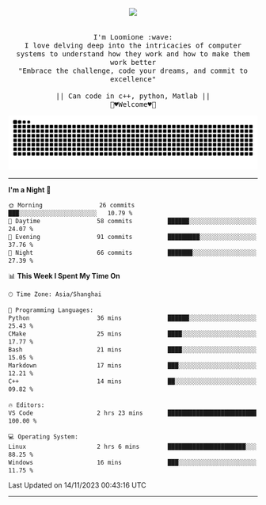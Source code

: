 <p align="center"><img src="https://i.imgur.com/A6bWGFl.gif"/></p>

<p align="center">
  <br />
  <samp>
    I'm Loomione :wave:
    <br />
    I love delving deep into the intricacies of computer systems to understand how they work and how to make them work better
    <br />
    "Embrace the challenge, code your dreams, and commit to excellence"
    <br>
                  <br> || Can code in c++, python, Matlab || <br>
                             🌼♥️Welcome♥️🥰
  </samp>
</p> 
<div align="center">
<picture>
  <source media="(prefers-color-scheme: dark)" srcset="https://raw.githubusercontent.com/Loomione/Loomione/output/github-contribution-grid-snake-dark.svg">
  <source media="(prefers-color-scheme: light)" srcset="https://raw.githubusercontent.com/Loomione/Loomione/output/github-contribution-grid-snake.svg">
  <img alt="github contribution grid snake animation" src="https://raw.githubusercontent.com/Loomione/Loomione/output/github-contribution-grid-snake.svg">
</picture>
</div>

-------

<!--START_SECTION:waka-->
**I'm a Night 🦉** 

```text
🌞 Morning                26 commits          ███░░░░░░░░░░░░░░░░░░░░░░   10.79 % 
🌆 Daytime                58 commits          ██████░░░░░░░░░░░░░░░░░░░   24.07 % 
🌃 Evening                91 commits          █████████░░░░░░░░░░░░░░░░   37.76 % 
🌙 Night                  66 commits          ███████░░░░░░░░░░░░░░░░░░   27.39 % 
```


📊 **This Week I Spent My Time On** 

```text
🕑︎ Time Zone: Asia/Shanghai

💬 Programming Languages: 
Python                   36 mins             ██████░░░░░░░░░░░░░░░░░░░   25.43 % 
CMake                    25 mins             ████░░░░░░░░░░░░░░░░░░░░░   17.77 % 
Bash                     21 mins             ████░░░░░░░░░░░░░░░░░░░░░   15.05 % 
Markdown                 17 mins             ███░░░░░░░░░░░░░░░░░░░░░░   12.21 % 
C++                      14 mins             ██░░░░░░░░░░░░░░░░░░░░░░░   09.82 % 

🔥 Editors: 
VS Code                  2 hrs 23 mins       █████████████████████████   100.00 % 

💻 Operating System: 
Linux                    2 hrs 6 mins        ██████████████████████░░░   88.25 % 
Windows                  16 mins             ███░░░░░░░░░░░░░░░░░░░░░░   11.75 % 
```


 Last Updated on 14/11/2023 00:43:16 UTC
<!--END_SECTION:waka-->
-------




